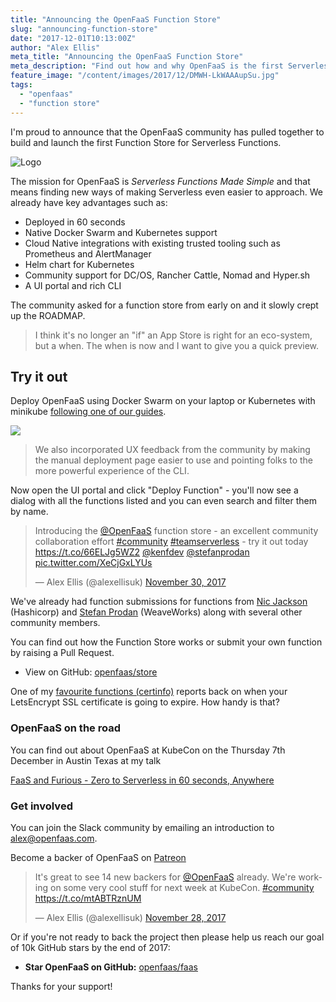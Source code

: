```yaml
---
title: "Announcing the OpenFaaS Function Store"
slug: "announcing-function-store"
date: "2017-12-01T10:13:00Z"
author: "Alex Ellis"
meta_title: "Announcing the OpenFaaS Function Store"
meta_description: "Find out how and why OpenFaaS is the first Serverless project to launch a Function Store with the help of our community Making Serverless Functions Simple."
feature_image: "/content/images/2017/12/DMWH-LkWAAAupSu.jpg"
tags:
  - "openfaas"
  - "function store"
---
```


I'm proud to announce that the OpenFaaS community has pulled together to build and launch the first Function Store for Serverless Functions.

![Logo](https://cdn-images-1.medium.com/max/1600/1*C9845SlyaaT1_xrAGOBURg.png)

The mission for OpenFaaS is *Serverless Functions Made Simple* and that means finding new ways of making Serverless even easier to approach. We already have key advantages such as:

* Deployed in 60 seconds
* Native Docker Swarm and Kubernetes support
* Cloud Native integrations with existing trusted tooling such as Prometheus and AlertManager
* Helm chart for Kubernetes
* Community support for DC/OS, Rancher Cattle, Nomad and Hyper.sh
* A UI portal and rich CLI

The community asked for a function store from early on and it slowly crept up the ROADMAP.

> I think it's no longer an "if" an App Store is right for an eco-system, but a when. The when is now and I want to give you a quick preview.

## Try it out

Deploy OpenFaaS using Docker Swarm on your laptop or Kubernetes with minikube [following one of our guides](https://github.com/openfaas/faas/tree/master/guide).

![](/content/images/2017/12/filter.png)

> We also incorporated UX feedback from the community by making the manual deployment page easier to use and pointing folks to the more powerful experience of the CLI.

Now open the UI portal and click "Deploy Function" - you'll now see a dialog with all the functions listed and you can even search and filter them by name.

<blockquote class="twitter-tweet" data-lang="en"><p lang="en" dir="ltr">Introducing the <a href="https://twitter.com/openfaas?ref_src=twsrc%5Etfw">@OpenFaaS</a> function store - an excellent community collaboration effort <a href="https://twitter.com/hashtag/community?src=hash&amp;ref_src=twsrc%5Etfw">#community</a> <a href="https://twitter.com/hashtag/teamserverless?src=hash&amp;ref_src=twsrc%5Etfw">#teamserverless</a> - try it out today <a href="https://t.co/66ELJg5WZ2">https://t.co/66ELJg5WZ2</a> <a href="https://twitter.com/kenfdev?ref_src=twsrc%5Etfw">@kenfdev</a> <a href="https://twitter.com/stefanprodan?ref_src=twsrc%5Etfw">@stefanprodan</a> <a href="https://t.co/XeCjGxLYUs">pic.twitter.com/XeCjGxLYUs</a></p>&mdash; Alex Ellis (@alexellisuk) <a href="https://twitter.com/alexellisuk/status/936160369516654592?ref_src=twsrc%5Etfw">November 30, 2017</a></blockquote> <script async src="https://platform.twitter.com/widgets.js" charset="utf-8"></script> 


We've already had function submissions for functions from [Nic Jackson](https://github.com/nicholasjackson) (Hashicorp) and [Stefan Prodan](https://github.com/stefanprodan) (WeaveWorks) along with several other community members.

You can find out how the Function Store works or submit your own function by raising a Pull Request.

* View on GitHub: [openfaas/store](https://github.com/openfaas/store)

One of my [favourite functions (certinfo)](https://github.com/stefanprodan/openfaas-certinfo) reports back on when your LetsEncrypt SSL certificate is going to expire. How handy is that?

### OpenFaaS on the road

You can find out about OpenFaaS at KubeCon on the Thursday 7th December in Austin Texas at my talk

[FaaS and Furious - Zero to Serverless in 60 seconds, Anywhere](https://kccncna17.sched.com/event/CU6s/faas-and-furious-0-to-serverless-in-60-seconds-anywhere-alex-ellis-adp)

### Get involved

You can join the Slack community by emailing an introduction to alex@openfaas.com.

Become a backer of OpenFaaS on [Patreon](https://patreon.com/alexellis/)

<blockquote class="twitter-tweet" data-lang="en"><p lang="en" dir="ltr">It&#39;s great to see 14 new backers for <a href="https://twitter.com/openfaas?ref_src=twsrc%5Etfw">@OpenFaaS</a> already. We&#39;re working on some very cool stuff for next week at KubeCon. <a href="https://twitter.com/hashtag/community?src=hash&amp;ref_src=twsrc%5Etfw">#community</a> <a href="https://t.co/mtABTRznUM">https://t.co/mtABTRznUM</a></p>&mdash; Alex Ellis (@alexellisuk) <a href="https://twitter.com/alexellisuk/status/935606915215822849?ref_src=twsrc%5Etfw">November 28, 2017</a></blockquote> <script async src="https://platform.twitter.com/widgets.js" charset="utf-8"></script> 

Or if you're not ready to back the project then please help us reach our goal of 10k GitHub stars by the end of 2017:

* **Star OpenFaaS on GitHub:** [openfaas/faas](https://github.com/openfaas/faas)

Thanks for your support!